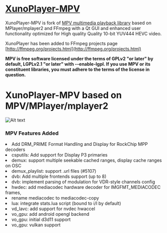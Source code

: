 # [XunoPlayer-MPV](http://www.xuno.com) 

XunoPlayer-MPV is fork of [MPV multimedia playback library](https://github.com/mpv-player/mpv) based on MPlayer/mplayer2 and FFmpeg with a Qt GUI and enhanced user functionality optimized for High quality Quality 10-bit YUV444 HEVC video.

XunoPlayer has been added to FFmpeg projects page [http://ffmpeg.org/projects.html](http://ffmpeg.org/projects.html)

**MPV is free software licensed under the terms of GPLv2 "or later" by default, LGPLv2.1 "or later" with --enable-lgpl. If you use MPV or its constituent libraries, you must adhere to the terms of the license in question.**



# XunoPlayer-MPV based on MPV/MPlayer/mplayer2

![Alt text](http://www.xuno.com/images/XunoPlayer.png "XunoPlayer-MPV")

### MPV Features Added
 
<li>Add DRM_PRIME Format Handling and Display for RockChip MPP decoders</li>
<li>csputils: Add support for Display P3 primaries</li>
<li>demux: support multiple seekable cached ranges, display cache ranges on OSC</li>
<li>demux_playlist: support .url files (#5107)</li>
<li>dvb: Add multiple frontends support (up to 8)</li>
<li>dvb: implement parsing of modulation for VDR-style channels config</li>
<li>hwdec: add mediacodec hardware decoder for IMGFMT_MEDIACODEC frames,</li>
<li>rename mediacodec to mediacodec-copy</li>
<li>lua: integrate stats.lua script (bound to i/I by default)</li>
<li>vd_lavc: add support for nvdec hwaccel</li>
<li>vo_gpu: add android opengl backend</li>
<li>vo_gpu: initial d3d11 support</li>
<li>vo_gpu: vulkan support</li>

